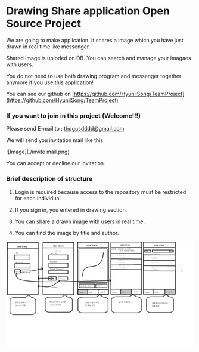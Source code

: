 # Drawing Share application Open Source Project

We are going to make application. It shares a image which you have just drawn in real time like messenger.

Shared image is uploded on DB. You can search and manage your imagaes with users.

You do not need to use both drawing program and messenger together anymore if you use this application!

You can see our github on [https://github.com/HyunilSong/TeamProject](https://github.com/HyunilSong/TeamProject)

### If you want to join in this project (Welcome!!!)

Please send E-mail to : thdgusdddd@gmail.com

We will send you invitation mail like this

![Image](./invite mail.png)

You can accept or decline our invitation.

### Brief description of structure

1. Login is required because access to the repository must be restricted for each individual

2. If you sign in, you entered in drawing section.

3. You can share a drawn image with users in real time.

4. You can find the image by title and author.

![Image](./oss_idea.png)
